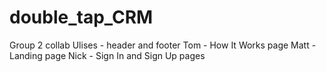 # double_tap_CRM
Group 2 collab
Ulises - header and footer
Tom - How It Works page
Matt - Landing page
Nick - Sign In and Sign Up pages
